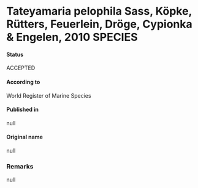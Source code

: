 Tateyamaria pelophila Sass, Köpke, Rütters, Feuerlein, Dröge, Cypionka & Engelen, 2010 SPECIES
=======

#### Status
ACCEPTED

#### According to
World Register of Marine Species

#### Published in
null

#### Original name
null

### Remarks
null